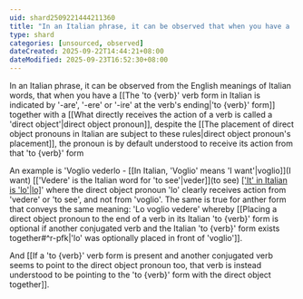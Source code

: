 ```yaml
---
uid: shard2509221444211360
title: "In an Italian phrase, it can be observed that when you have a 'to {verb}' form together with a direct object pronoun, despite the direct object pronoun's location, the pronoun is by default understood to receive its action from that 'to {verb}' form"
type: shard
categories: [unsourced, observed]
dateCreated: 2025-09-22T14:44:21+08:00
dateModified: 2025-09-23T16:52:30+08:00
---
```

In an Italian phrase, it can be observed from the English meanings of Italian words, that when you have a [[The 'to {verb}' verb form in Italian is indicated by '-are', '-ere' or '-ire' at the verb's ending|'to {verb}' form]] together with a [[What directly receives the action of a verb is called a 'direct object'|direct object pronoun]], despite the [[The placement of direct object pronouns in Italian are subject to these rules|direct object pronoun's placement]], the pronoun is by default understood to receive its action from that 'to {verb}' form

An example is 'Voglio vederlo - [[In Italian, 'Voglio' means 'I want'|voglio]](I want) [['Vedere' is the Italian word for 'to see'|veder]](to see) [['It' in Italian is 'lo'|lo]](it)' where the direct object pronoun 'lo' clearly receives action from 'vedere' or 'to see', and not from 'voglio'. The same is true for anther form that conveys the same meaning: 'Lo voglio vedere' whereby [[Placing a direct object pronoun to the end of a verb in its Italian 'to {verb}' form is optional if another conjugated verb and the Italian 'to {verb}' form exists together#^r-pfk|'lo' was optionally placed in front of 'voglio']].

And [[If a 'to {verb}' verb form is present and another conjugated verb seems to point to the direct object pronoun too, that verb is instead understood to be pointing to the 'to {verb}' form with the direct object together]].
